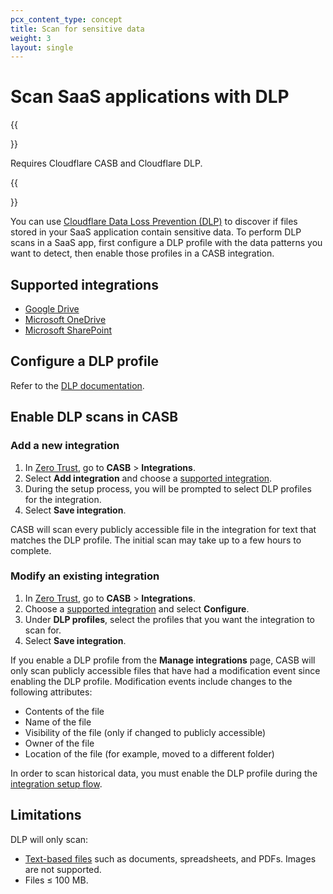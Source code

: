 ```yaml
---
pcx_content_type: concept
title: Scan for sensitive data
weight: 3
layout: single
---
```


# Scan SaaS applications with DLP

{{<Aside type="note">}}

Requires Cloudflare CASB and Cloudflare DLP.

{{</Aside>}}

You can use [Cloudflare Data Loss Prevention (DLP)](/cloudflare-one/policies/data-loss-prevention/) to discover if files stored in your SaaS application contain sensitive data.
To perform DLP scans in a SaaS app, first configure a DLP profile with the data patterns you want to detect, then enable those profiles in a CASB integration.

## Supported integrations

- [Google Drive](/cloudflare-one/applications/scan-apps/casb-integrations/google-workspace/google-drive/)
- [Microsoft OneDrive](/cloudflare-one/applications/scan-apps/casb-integrations/microsoft-365/onedrive/)
- [Microsoft SharePoint](/cloudflare-one/applications/scan-apps/casb-integrations/microsoft-365/sharepoint/)

## Configure a DLP profile

Refer to the [DLP documentation](/cloudflare-one/policies/data-loss-prevention/dlp-profiles/).

## Enable DLP scans in CASB

### Add a new integration

1. In [Zero Trust](https://one.dash.cloudflare.com/), go to **CASB** > **Integrations**.
2. Select **Add integration** and choose a [supported integration](#supported-integrations).
3. During the setup process, you will be prompted to select DLP profiles for the integration.
4. Select **Save integration**.

CASB will scan every publicly accessible file in the integration for text that matches the DLP profile. The initial scan may take up to a few hours to complete.

### Modify an existing integration

1. In [Zero Trust](https://one.dash.cloudflare.com/), go to **CASB** > **Integrations**.
2. Choose a [supported integration](#supported-integrations) and select **Configure**.
3. Under **DLP profiles**, select the profiles that you want the integration to scan for.
4. Select **Save integration**.

If you enable a DLP profile from the **Manage integrations** page, CASB will only scan publicly accessible files that have had a modification event since enabling the DLP profile. Modification events include changes to the following attributes:

- Contents of the file
- Name of the file
- Visibility of the file (only if changed to publicly accessible)
- Owner of the file
- Location of the file (for example, moved to a different folder)

In order to scan historical data, you must enable the DLP profile during the [integration setup flow](#add-a-new-integration).

## Limitations

DLP will only scan:

- [Text-based files](/cloudflare-one/policies/data-loss-prevention/#supported-file-types) such as documents, spreadsheets, and PDFs. Images are not supported.
- Files ≤ 100 MB.
